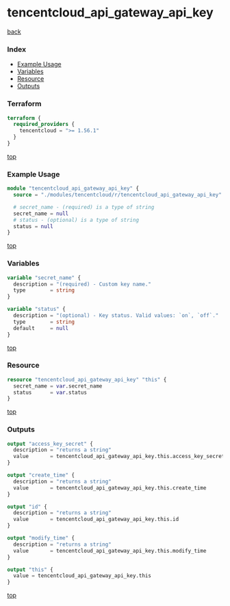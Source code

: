 # tencentcloud_api_gateway_api_key

[back](../tencentcloud.md)

### Index

- [Example Usage](#example-usage)
- [Variables](#variables)
- [Resource](#resource)
- [Outputs](#outputs)

### Terraform

```terraform
terraform {
  required_providers {
    tencentcloud = ">= 1.56.1"
  }
}
```

[top](#index)

### Example Usage

```terraform
module "tencentcloud_api_gateway_api_key" {
  source = "./modules/tencentcloud/r/tencentcloud_api_gateway_api_key"

  # secret_name - (required) is a type of string
  secret_name = null
  # status - (optional) is a type of string
  status = null
}
```

[top](#index)

### Variables

```terraform
variable "secret_name" {
  description = "(required) - Custom key name."
  type        = string
}

variable "status" {
  description = "(optional) - Key status. Valid values: `on`, `off`."
  type        = string
  default     = null
}
```

[top](#index)

### Resource

```terraform
resource "tencentcloud_api_gateway_api_key" "this" {
  secret_name = var.secret_name
  status      = var.status
}
```

[top](#index)

### Outputs

```terraform
output "access_key_secret" {
  description = "returns a string"
  value       = tencentcloud_api_gateway_api_key.this.access_key_secret
}

output "create_time" {
  description = "returns a string"
  value       = tencentcloud_api_gateway_api_key.this.create_time
}

output "id" {
  description = "returns a string"
  value       = tencentcloud_api_gateway_api_key.this.id
}

output "modify_time" {
  description = "returns a string"
  value       = tencentcloud_api_gateway_api_key.this.modify_time
}

output "this" {
  value = tencentcloud_api_gateway_api_key.this
}
```

[top](#index)